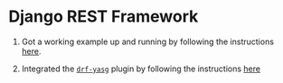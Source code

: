 # Django REST Framework

1. Got a working example up and running by following the instructions [here](https://scotch.io/tutorials/build-a-rest-api-with-django-a-test-driven-approach-part-1).

2. Integrated the [`drf-yasg`](https://github.com/axnsan12/drf-yasg/) plugin by following the instructions [here](https://drf-yasg.readthedocs.io/en/stable/readme.html#installation)
